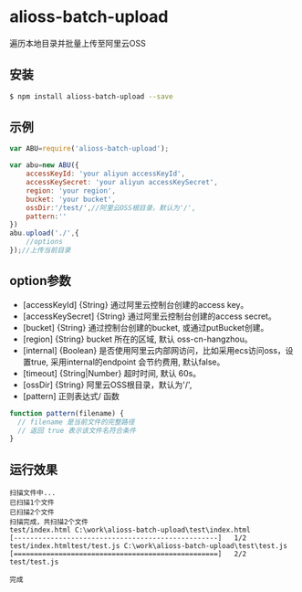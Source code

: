 # alioss-batch-upload
遍历本地目录并批量上传至阿里云OSS



## 安装

```bash
$ npm install alioss-batch-upload --save
```

## 示例

```javascript
var ABU=require('alioss-batch-upload');

var abu=new ABU({
	accessKeyId: 'your aliyun accessKeyId',
	accessKeySecret: 'your aliyun accessKeySecret',
	region: 'your region',
	bucket: 'your bucket',
	ossDir:'/test/',//阿里云OSS根目录，默认为'/',
	pattern:''	
})
abu.upload('./',{
	//options
});//上传当前目录
```
## option参数

+ [accessKeyId] {String} 通过阿里云控制台创建的access key。
+ [accessKeySecret] {String} 通过阿里云控制台创建的access secret。
+ [bucket] {String} 通过控制台创建的bucket, 或通过putBucket创建。
+ [region] {String} bucket 所在的区域, 默认 oss-cn-hangzhou。
+ [internal] {Boolean} 是否使用阿里云内部网访问，比如采用ecs访问oss，设置true, 采用internal的endpoint 会节约费用, 默认false。
+ [timeout] {String|Number} 超时时间, 默认 60s。
+ [ossDir] {String} 阿里云OSS根目录，默认为'/',
+ [pattern] 正则表达式/ 函数

```javascript
function pattern(filename) {
  // filename 是当前文件的完整路径
  // 返回 true 表示该文件名符合条件
}
```




## 运行效果
```text
扫描文件中...
已扫描1个文件
已扫描2个文件
扫描完成，共扫描2个文件
test/index.html C:\work\alioss-batch-upload\test\index.html
[--------------------------------------------------]   1/2  test/index.htmltest/test.js C:\work\alioss-batch-upload\test\test.js
[==================================================]   2/2  test/test.js

完成

```
